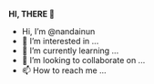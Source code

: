 <strong>HI, THERE 👋</strong>

-  Hi, I’m @nandainun
- 👀 I’m interested in ...
- 🌱 I’m currently learning ...
- 💞️ I’m looking to collaborate on ...
- 📫 How to reach me ...

<!---
nandainun/nandainun is a ✨ special ✨ repository because its `README.md` (this file) appears on your GitHub profile.
You can click the Preview link to take a look at your changes.
--->
